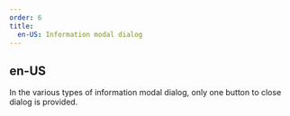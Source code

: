 ```yaml
---
order: 6
title:
  en-US: Information modal dialog
---
```


## en-US

In the various types of information modal dialog, only one button to close dialog is provided.
